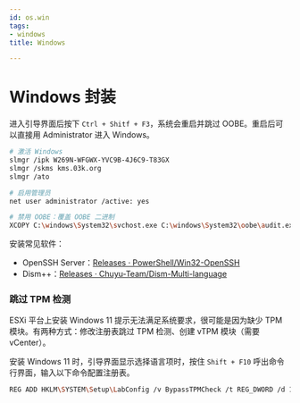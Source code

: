 ```yaml
---
id: os.win
tags:
- windows
title: Windows

---
```

# Windows 封装
进入引导界面后按下 `Ctrl + Shitf + F3`，系统会重启并跳过 OOBE。重启后可以直接用 Administrator 进入 Windows。

```bash
# 激活 Windows
slmgr /ipk W269N-WFGWX-YVC9B-4J6C9-T83GX
slmgr /skms kms.03k.org
slmgr /ato

# 启用管理员
net user administrator /active: yes

# 禁用 OOBE：覆盖 OOBE 二进制
XCOPY C:\windows\System32\svchost.exe C:\windows\System32\oobe\audit.exe /X
```

安装常见软件：

+ OpenSSH Server：[Releases · PowerShell/Win32-OpenSSH](https://github.com/PowerShell/Win32-OpenSSH/releases)
+ Dism++：[Releases · Chuyu-Team/Dism-Multi-language](https://github.com/Chuyu-Team/Dism-Multi-language/releases)

### 跳过 TPM 检测
ESXi 平台上安装 Windows 11 提示无法满足系统要求，很可能是因为缺少 TPM 模块。有两种方式：修改注册表跳过 TPM 检测、创建 vTPM 模块（需要 vCenter）。

安装 Windows 11 时，引导界面显示选择语言项时，按住 `Shift + F10` 呼出命令行界面，输入以下命令配置注册表。

```bash
REG ADD HKLM\SYSTEM\Setup\LabConfig /v BypassTPMCheck /t REG_DWORD /d 1
```

